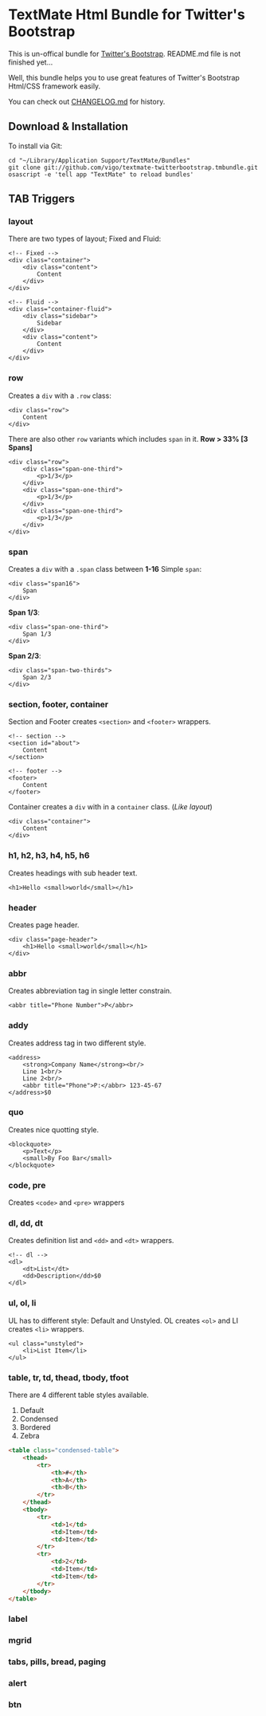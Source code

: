 # TextMate Html Bundle for Twitter's Bootstrap
This is un-offical bundle for [Twitter's Bootstrap][bootstrap].
README.md file is not finished yet...

Well, this bundle helps you to use great features of Twitter's Bootstrap
Html/CSS framework easily.

You can check out [CHANGELOG.md][changelog] for history.

## Download & Installation
To install via Git:

    cd "~/Library/Application Support/TextMate/Bundles"
    git clone git://github.com/vigo/textmate-twitterbootstrap.tmbundle.git
    osascript -e 'tell app "TextMate" to reload bundles'


## TAB Triggers

### layout
There are two types of layout; Fixed and Fluid:
	
	<!-- Fixed -->
	<div class="container">
	    <div class="content">
			Content
	    </div>
	</div>

	<!-- Fluid -->
	<div class="container-fluid">
		<div class="sidebar">
			Sidebar
	    </div>
	    <div class="content">
			Content
	    </div>
	</div>

### row
Creates a `div` with a `.row` class:

	<div class="row">
		Content 
	</div>

There are also other `row` variants which includes `span` in it.
**Row > 33% [3 Spans]**

	<div class="row">
	    <div class="span-one-third">
			<p>1/3</p>
		</div>
	    <div class="span-one-third">
			<p>1/3</p>
		</div>
	    <div class="span-one-third">
			<p>1/3</p>
		</div>
	</div>

### span
Creates a `div` with a `.span` class between **1-16** Simple `span`:

	<div class="span16">
		Span
	</div>

**Span 1/3**:

	<div class="span-one-third">
		Span 1/3
	</div>

**Span 2/3**:

	<div class="span-two-thirds">
		Span 2/3
	</div>

### section, footer, container
Section and Footer creates `<section>` and `<footer>` wrappers.

	<!-- section -->
	<section id="about">
		Content
	</section>
	
	<!-- footer -->
	<footer>
		Content
	</footer>

Container creates a `div` with in a `container` class. (*Like layout*)

	<div class="container">
		Content
	</div>

### h1, h2, h3, h4, h5, h6
Creates headings with sub header text.

	<h1>Hello <small>world</small></h1>

### header
Creates page header.

	<div class="page-header">
		<h1>Hello <small>world</small></h1>
	</div>
	

### abbr
Creates abbreviation tag in single letter constrain.

	<abbr title="Phone Number">P</abbr>
	
### addy
Creates address tag in two different style.

	<address>
		<strong>Company Name</strong><br/>
		Line 1<br/>
		Line 2<br/>
		<abbr title="Phone">P:</abbr> 123-45-67
	</address>$0
	

### quo
Creates nice quotting style.

	<blockquote>
		<p>Text</p>
		<small>By Foo Bar</small>
	</blockquote>

### code, pre
Creates `<code>` and `<pre>` wrappers

### dl, dd, dt
Creates definition list and `<dd>` and `<dt>` wrappers.
	
	<!-- dl -->
	<dl>
		<dt>List</dt>
		<dd>Description</dd>$0
	</dl>

### ul, ol, li
UL has to different style: Default and Unstyled. OL creates `<ol>` and LI
creates `<li>` wrappers. 

	<ul class="unstyled">
		<li>List Item</li>
	</ul>

### table, tr, td, thead, tbody, tfoot
There are 4 different table styles available.

1. Default
2. Condensed
3. Bordered
4. Zebra

``` html
<table class="condensed-table">
    <thead>
        <tr>
            <th>#</th>
            <th>A</th>
            <th>B</th>
        </tr>
    </thead>
    <tbody>
        <tr>
            <td>1</td>
            <td>Item</td>
            <td>Item</td>
        </tr>
        <tr>
            <td>2</td>
            <td>Item</td>
            <td>Item</td>
        </tr>
    </tbody>
</table>
```

### label


### mgrid


### tabs, pills, bread, paging


### alert


### btn

[bootstrap]: http://twitter.github.com/bootstrap/
[changelog]: https://github.com/vigo/textmate-twitterbootstrap.tmbundle/blob/master/CHANGELOG.md
